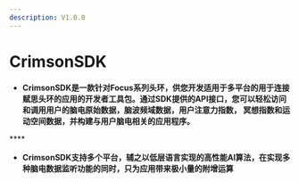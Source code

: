 ```yaml
---
description: V1.0.0
---
```


# CrimsonSDK

* **CrimsonSDK是一款针对Focus系列头环，供您开发适用于多平台的用于连接赋思头环的应用的开发者工具包。通过SDK提供的API接⼝，您可以轻松访问和调⽤⽤户的脑电原始数据，脑波频域数据，⽤户注意⼒指数， 冥想指数和运动空间数据，并构建与⽤户脑电相关的应⽤程序。**

\*\*\*\*

* **CrimsonSDK⽀持多个平台，辅之以低层语⾔实现的⾼性能AI算法，在实现多种脑电数据监听功能的同时，只为应用带来极⼩量的附增运算**

